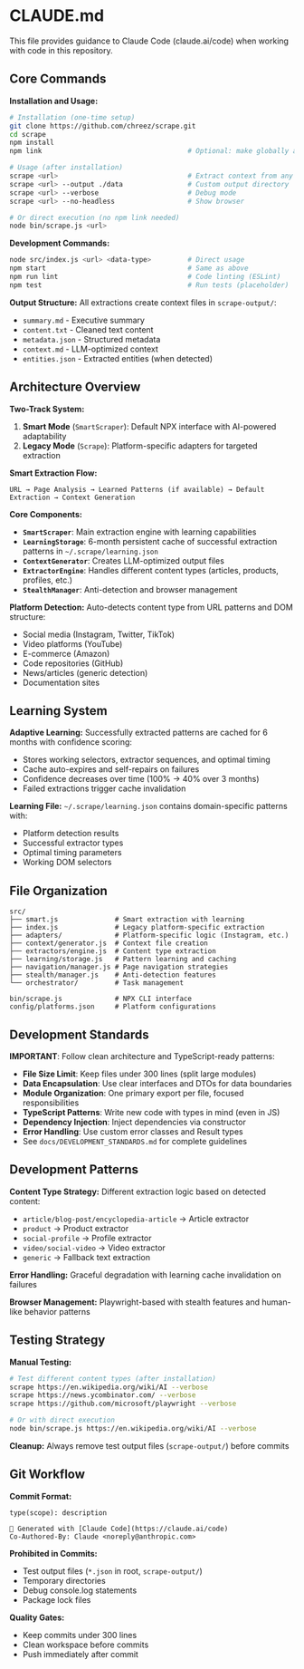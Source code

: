 # CLAUDE.md

This file provides guidance to Claude Code (claude.ai/code) when working with code in this repository.

## Core Commands

**Installation and Usage:**
```bash
# Installation (one-time setup)
git clone https://github.com/chreez/scrape.git
cd scrape
npm install
npm link                                    # Optional: make globally available

# Usage (after installation)
scrape <url>                                # Extract context from any URL
scrape <url> --output ./data                # Custom output directory
scrape <url> --verbose                      # Debug mode
scrape <url> --no-headless                  # Show browser

# Or direct execution (no npm link needed)
node bin/scrape.js <url>
```

**Development Commands:**
```bash
node src/index.js <url> <data-type>         # Direct usage
npm start                                   # Same as above
npm run lint                                # Code linting (ESLint)
npm test                                    # Run tests (placeholder)
```

**Output Structure:** All extractions create context files in `scrape-output/`:
- `summary.md` - Executive summary
- `content.txt` - Cleaned text content  
- `metadata.json` - Structured metadata
- `context.md` - LLM-optimized context
- `entities.json` - Extracted entities (when detected)

## Architecture Overview

**Two-Track System:**
1. **Smart Mode** (`SmartScraper`): Default NPX interface with AI-powered adaptability
2. **Legacy Mode** (`Scrape`): Platform-specific adapters for targeted extraction

**Smart Extraction Flow:**
```
URL → Page Analysis → Learned Patterns (if available) → Default Extraction → Context Generation
```

**Core Components:**
- **`SmartScraper`**: Main extraction engine with learning capabilities
- **`LearningStorage`**: 6-month persistent cache of successful extraction patterns in `~/.scrape/learning.json`
- **`ContextGenerator`**: Creates LLM-optimized output files
- **`ExtractorEngine`**: Handles different content types (articles, products, profiles, etc.)
- **`StealthManager`**: Anti-detection and browser management

**Platform Detection:** Auto-detects content type from URL patterns and DOM structure:
- Social media (Instagram, Twitter, TikTok)
- Video platforms (YouTube)
- E-commerce (Amazon) 
- Code repositories (GitHub)
- News/articles (generic detection)
- Documentation sites

## Learning System

**Adaptive Learning:** Successfully extracted patterns are cached for 6 months with confidence scoring:
- Stores working selectors, extractor sequences, and optimal timing
- Cache auto-expires and self-repairs on failures
- Confidence decreases over time (100% → 40% over 3 months)
- Failed extractions trigger cache invalidation

**Learning File:** `~/.scrape/learning.json` contains domain-specific patterns with:
- Platform detection results
- Successful extractor types
- Optimal timing parameters
- Working DOM selectors

## File Organization
```
src/
├── smart.js              # Smart extraction with learning
├── index.js              # Legacy platform-specific extraction
├── adapters/             # Platform-specific logic (Instagram, etc.)
├── context/generator.js  # Context file creation
├── extractors/engine.js  # Content type extraction
├── learning/storage.js   # Pattern learning and caching
├── navigation/manager.js # Page navigation strategies
├── stealth/manager.js    # Anti-detection features
└── orchestrator/         # Task management

bin/scrape.js             # NPX CLI interface
config/platforms.json     # Platform configurations
```

## Development Standards

**IMPORTANT**: Follow clean architecture and TypeScript-ready patterns:
- **File Size Limit**: Keep files under 300 lines (split large modules)
- **Data Encapsulation**: Use clear interfaces and DTOs for data boundaries
- **Module Organization**: One primary export per file, focused responsibilities
- **TypeScript Patterns**: Write new code with types in mind (even in JS)
- **Dependency Injection**: Inject dependencies via constructor
- **Error Handling**: Use custom error classes and Result types
- See `docs/DEVELOPMENT_STANDARDS.md` for complete guidelines

## Development Patterns

**Content Type Strategy:** Different extraction logic based on detected content:
- `article/blog-post/encyclopedia-article` → Article extractor
- `product` → Product extractor  
- `social-profile` → Profile extractor
- `video/social-video` → Video extractor
- `generic` → Fallback text extraction

**Error Handling:** Graceful degradation with learning cache invalidation on failures

**Browser Management:** Playwright-based with stealth features and human-like behavior patterns

## Testing Strategy

**Manual Testing:**
```bash
# Test different content types (after installation)
scrape https://en.wikipedia.org/wiki/AI --verbose
scrape https://news.ycombinator.com/ --verbose
scrape https://github.com/microsoft/playwright --verbose

# Or with direct execution
node bin/scrape.js https://en.wikipedia.org/wiki/AI --verbose
```

**Cleanup:** Always remove test output files (`scrape-output/`) before commits

## Git Workflow

**Commit Format:**
```
type(scope): description

🤖 Generated with [Claude Code](https://claude.ai/code)
Co-Authored-By: Claude <noreply@anthropic.com>
```

**Prohibited in Commits:**
- Test output files (`*.json` in root, `scrape-output/`)
- Temporary directories
- Debug console.log statements
- Package lock files

**Quality Gates:**
- Keep commits under 300 lines
- Clean workspace before commits
- Push immediately after commit